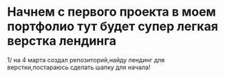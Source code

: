 # Начнем с первого проекта в моем портфолио тут будет супер легкая верстка лендинга
1/ на 4 марта создал репозиторий,найду лендинг для верстки,постараюсь сделать шапку для начала!